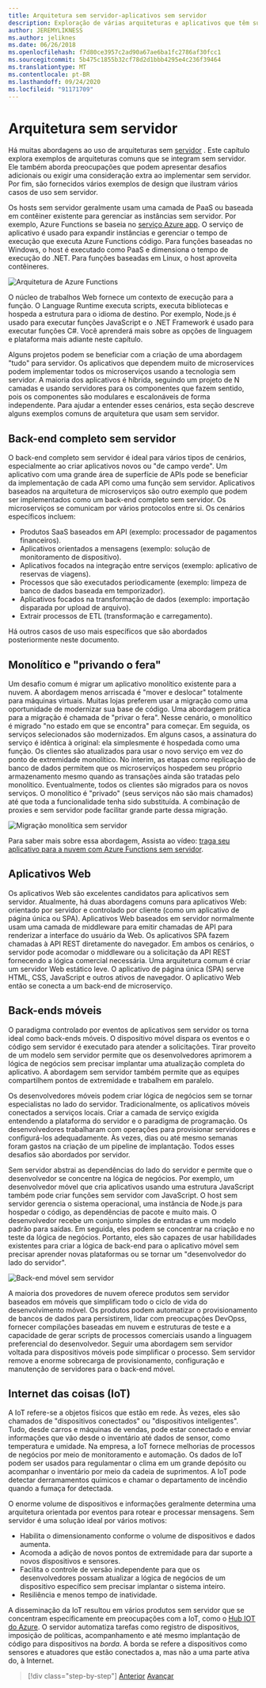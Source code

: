 ```yaml
---
title: Arquitetura sem servidor-aplicativos sem servidor
description: Exploração de várias arquiteturas e aplicativos que têm suporte de arquiteturas sem servidor, incluindo aplicativos Web, dispositivos móveis e IoT.
author: JEREMYLIKNESS
ms.author: jeliknes
ms.date: 06/26/2018
ms.openlocfilehash: f7d80ce3957c2ad90a67ae6ba1fc2786af30fcc1
ms.sourcegitcommit: 5b475c1855b32cf78d2d1bbb4295e4c236f39464
ms.translationtype: MT
ms.contentlocale: pt-BR
ms.lasthandoff: 09/24/2020
ms.locfileid: "91171709"
---
```

# <a name="serverless-architecture"></a>Arquitetura sem servidor

Há muitas abordagens ao uso de arquiteturas sem [servidor](https://azure.com/serverless) . Este capítulo explora exemplos de arquiteturas comuns que se integram sem servidor. Ele também aborda preocupações que podem apresentar desafios adicionais ou exigir uma consideração extra ao implementar sem servidor. Por fim, são fornecidos vários exemplos de design que ilustram vários casos de uso sem servidor.

Os hosts sem servidor geralmente usam uma camada de PaaS ou baseada em contêiner existente para gerenciar as instâncias sem servidor. Por exemplo, Azure Functions se baseia no [serviço Azure app](/azure/app-service/). O serviço de aplicativo é usado para expandir instâncias e gerenciar o tempo de execução que executa Azure Functions código. Para funções baseadas no Windows, o host é executado como PaaS e dimensiona o tempo de execução do .NET. Para funções baseadas em Linux, o host aproveita contêineres.

![Arquitetura de Azure Functions](./media/azure-functions-architecture.png)

O núcleo de trabalhos Web fornece um contexto de execução para a função. O Language Runtime executa scripts, executa bibliotecas e hospeda a estrutura para o idioma de destino. Por exemplo, Node.js é usado para executar funções JavaScript e o .NET Framework é usado para executar funções C#. Você aprenderá mais sobre as opções de linguagem e plataforma mais adiante neste capítulo.

Alguns projetos podem se beneficiar com a criação de uma abordagem "tudo" para servidor. Os aplicativos que dependem muito de microservices podem implementar todos os microserviços usando a tecnologia sem servidor. A maioria dos aplicativos é híbrida, seguindo um projeto de N camadas e usando servidores para os componentes que fazem sentido, pois os componentes são modulares e escalonáveis de forma independente. Para ajudar a entender esses cenários, esta seção descreve alguns exemplos comuns de arquitetura que usam sem servidor.

## <a name="full-serverless-back-end"></a>Back-end completo sem servidor

O back-end completo sem servidor é ideal para vários tipos de cenários, especialmente ao criar aplicativos novos ou "de campo verde". Um aplicativo com uma grande área de superfície de APIs pode se beneficiar da implementação de cada API como uma função sem servidor. Aplicativos baseados na arquitetura de microserviços são outro exemplo que podem ser implementados como um back-end completo sem servidor. Os microserviços se comunicam por vários protocolos entre si. Os cenários específicos incluem:

- Produtos SaaS baseados em API (exemplo: processador de pagamentos financeiros).
- Aplicativos orientados a mensagens (exemplo: solução de monitoramento de dispositivo).
- Aplicativos focados na integração entre serviços (exemplo: aplicativo de reservas de viagens).
- Processos que são executados periodicamente (exemplo: limpeza de banco de dados baseada em temporizador).
- Aplicativos focados na transformação de dados (exemplo: importação disparada por upload de arquivo).
- Extrair processos de ETL (transformação e carregamento).

Há outros casos de uso mais específicos que são abordados posteriormente neste documento.

## <a name="monoliths-and-starving-the-beast"></a>Monolítico e "privando o fera"

Um desafio comum é migrar um aplicativo monolítico existente para a nuvem. A abordagem menos arriscada é "mover e deslocar" totalmente para máquinas virtuais. Muitas lojas preferem usar a migração como uma oportunidade de modernizar sua base de código. Uma abordagem prática para a migração é chamada de "privar o fera". Nesse cenário, o monolítico é migrado "no estado em que se encontra" para começar. Em seguida, os serviços selecionados são modernizados. Em alguns casos, a assinatura do serviço é idêntica à original: ela simplesmente é hospedada como uma função. Os clientes são atualizados para usar o novo serviço em vez do ponto de extremidade monolítico. No ínterim, as etapas como replicação de banco de dados permitem que os microserviços hospedem seu próprio armazenamento mesmo quando as transações ainda são tratadas pelo monolítico. Eventualmente, todos os clientes são migrados para os novos serviços. O monolítico é "privado" (seus serviços não são mais chamados) até que toda a funcionalidade tenha sido substituída. A combinação de proxies e sem servidor pode facilitar grande parte dessa migração.

![Migração monolítica sem servidor](./media/serverless-monolith-migration.png)

Para saber mais sobre essa abordagem, Assista ao vídeo: [traga seu aplicativo para a nuvem com Azure Functions sem servidor](https://channel9.msdn.com/Events/Connect/2017/E102).

## <a name="web-apps"></a>Aplicativos Web

Os aplicativos Web são excelentes candidatos para aplicativos sem servidor. Atualmente, há duas abordagens comuns para aplicativos Web: orientado por servidor e controlado por cliente (como um aplicativo de página única ou SPA). Aplicativos Web baseados em servidor normalmente usam uma camada de middleware para emitir chamadas de API para renderizar a interface do usuário da Web. Os aplicativos SPA fazem chamadas à API REST diretamente do navegador. Em ambos os cenários, o servidor pode acomodar o middleware ou a solicitação da API REST fornecendo a lógica comercial necessária. Uma arquitetura comum é criar um servidor Web estático leve. O aplicativo de página única (SPA) serve HTML, CSS, JavaScript e outros ativos de navegador. O aplicativo Web então se conecta a um back-end de microserviço.

## <a name="mobile-back-ends"></a>Back-ends móveis

O paradigma controlado por eventos de aplicativos sem servidor os torna ideal como back-ends móveis. O dispositivo móvel dispara os eventos e o código sem servidor é executado para atender a solicitações. Tirar proveito de um modelo sem servidor permite que os desenvolvedores aprimorem a lógica de negócios sem precisar implantar uma atualização completa do aplicativo. A abordagem sem servidor também permite que as equipes compartilhem pontos de extremidade e trabalhem em paralelo.

Os desenvolvedores móveis podem criar lógica de negócios sem se tornar especialistas no lado do servidor. Tradicionalmente, os aplicativos móveis conectados a serviços locais. Criar a camada de serviço exigida entendendo a plataforma do servidor e o paradigma de programação. Os desenvolvedores trabalharam com operações para provisionar servidores e configurá-los adequadamente. Às vezes, dias ou até mesmo semanas foram gastos na criação de um pipeline de implantação. Todos esses desafios são abordados por servidor.

Sem servidor abstrai as dependências do lado do servidor e permite que o desenvolvedor se concentre na lógica de negócios. Por exemplo, um desenvolvedor móvel que cria aplicativos usando uma estrutura JavaScript também pode criar funções sem servidor com JavaScript. O host sem servidor gerencia o sistema operacional, uma instância de Node.js para hospedar o código, as dependências de pacote e muito mais. O desenvolvedor recebe um conjunto simples de entradas e um modelo padrão para saídas. Em seguida, eles podem se concentrar na criação e no teste da lógica de negócios. Portanto, eles são capazes de usar habilidades existentes para criar a lógica de back-end para o aplicativo móvel sem precisar aprender novas plataformas ou se tornar um "desenvolvedor do lado do servidor".

![Back-end móvel sem servidor](./media/serverless-mobile-backend.png)

A maioria dos provedores de nuvem oferece produtos sem servidor baseados em móveis que simplificam todo o ciclo de vida do desenvolvimento móvel. Os produtos podem automatizar o provisionamento de bancos de dados para persistirem, lidar com preocupações DevOpss, fornecer compilações baseadas em nuvem e estruturas de teste e a capacidade de gerar scripts de processos comerciais usando a linguagem preferencial do desenvolvedor. Seguir uma abordagem sem servidor voltada para dispositivos móveis pode simplificar o processo. Sem servidor remove a enorme sobrecarga de provisionamento, configuração e manutenção de servidores para o back-end móvel.

## <a name="internet-of-things-iot"></a>Internet das coisas (IoT)

A IoT refere-se a objetos físicos que estão em rede. Às vezes, eles são chamados de "dispositivos conectados" ou "dispositivos inteligentes". Tudo, desde carros e máquinas de vendas, pode estar conectado e enviar informações que vão desde o inventário até dados de sensor, como temperatura e umidade. Na empresa, a IoT fornece melhorias de processos de negócios por meio de monitoramento e automação. Os dados de IoT podem ser usados para regulamentar o clima em um grande depósito ou acompanhar o inventário por meio da cadeia de suprimentos. A IoT pode detectar derramamentos químicos e chamar o departamento de incêndio quando a fumaça for detectada.

O enorme volume de dispositivos e informações geralmente determina uma arquitetura orientada por eventos para rotear e processar mensagens. Sem servidor é uma solução ideal por vários motivos:

- Habilita o dimensionamento conforme o volume de dispositivos e dados aumenta.
- Acomoda a adição de novos pontos de extremidade para dar suporte a novos dispositivos e sensores.
- Facilita o controle de versão independente para que os desenvolvedores possam atualizar a lógica de negócios de um dispositivo específico sem precisar implantar o sistema inteiro.
- Resiliência e menos tempo de inatividade.

A disseminação da IoT resultou em vários produtos sem servidor que se concentram especificamente em preocupações com a IoT, como o [Hub IOT do Azure](/azure/iot-hub). O servidor automatiza tarefas como registro de dispositivos, imposição de políticas, acompanhamento e até mesmo implantação de código para dispositivos na *borda*. A borda se refere a dispositivos como sensores e atuadores que estão conectados a, mas não a uma parte ativa do, à Internet.

>[!div class="step-by-step"]
>[Anterior](architecture-approaches.md) 
> [Avançar](serverless-architecture-considerations.md)
